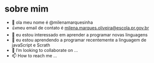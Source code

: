 # sobre mim
- 👋 ola meu nome é @milenamarquesinha
- 👍meu email de contato é milena.marques.oliveira@escola.pr.gov.br
- 👀 eu estou interessado em aprender a programar novas linguagens
- 🌱 eu estou aprendendo a programar recentemente a linguagem de javaScript e Scrath
- 💞️ I’m looking to collaborate on ...
- 📫 How to reach me ...

